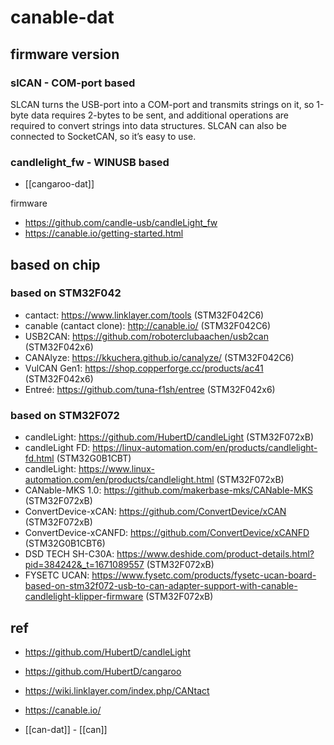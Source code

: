 
# canable-dat

## firmware version 


### slCAN - COM-port based 

SLCAN turns the USB-port into a COM-port and transmits strings on it, so 1-byte data requires 2-bytes to be sent, and additional operations are required to convert strings into data structures. SLCAN can also be connected to SocketCAN, so it’s easy to use.


### candlelight_fw - WINUSB based 

- [[cangaroo-dat]]

firmware
- https://github.com/candle-usb/candleLight_fw
- https://canable.io/getting-started.html


## based on chip 

### based on STM32F042

- cantact: https://www.linklayer.com/tools (STM32F042C6)
- canable (cantact clone): http://canable.io/ (STM32F042C6)
- USB2CAN: https://github.com/roboterclubaachen/usb2can (STM32F042x6)
- CANAlyze: https://kkuchera.github.io/canalyze/ (STM32F042C6)
- VulCAN Gen1: https://shop.copperforge.cc/products/ac41 (STM32F042x6)
- Entreé: https://github.com/tuna-f1sh/entree (STM32F042x6)

### based on STM32F072 


- candleLight: https://github.com/HubertD/candleLight (STM32F072xB)
- candleLight FD: https://linux-automation.com/en/products/candlelight-fd.html (STM32G0B1CBT)
- candleLight: https://www.linux-automation.com/en/products/candlelight.html (STM32F072xB)
- CANable-MKS 1.0: https://github.com/makerbase-mks/CANable-MKS (STM32F072xB)
- ConvertDevice-xCAN: https://github.com/ConvertDevice/xCAN (STM32F072xB)
- ConvertDevice-xCANFD: https://github.com/ConvertDevice/xCANFD (STM32G0B1CBT6)
- DSD TECH SH-C30A: https://www.deshide.com/product-details.html?pid=384242&_t=1671089557 (STM32F072xB)
- FYSETC UCAN: https://www.fysetc.com/products/fysetc-ucan-board-based-on-stm32f072-usb-to-can-adapter-support-with-canable-candlelight-klipper-firmware (STM32F072xB)



## ref 


- https://github.com/HubertD/candleLight
- https://github.com/HubertD/cangaroo
- https://wiki.linklayer.com/index.php/CANtact
- https://canable.io/

- [[can-dat]] - [[can]]






